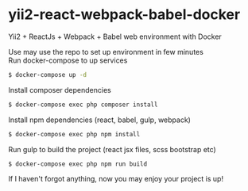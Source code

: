 # yii2-react-webpack-babel-docker
Yii2 + ReactJs + Webpack + Babel web environment with Docker

Use may use the repo to set up environment in few minutes  
Run docker-compose to up services
```bash
$ docker-compose up -d
```
Install composer dependencies
```bash
$ docker-compose exec php composer install
```
Install npm dependencies (react, babel, gulp, webpack)
```bash
$ docker-compose exec php npm install
```
Run gulp to build the project (react jsx files, scss bootstrap etc)
```
$ docker-compose exec php npm run build
```
If I haven't forgot anything, now you may enjoy your project is up!
